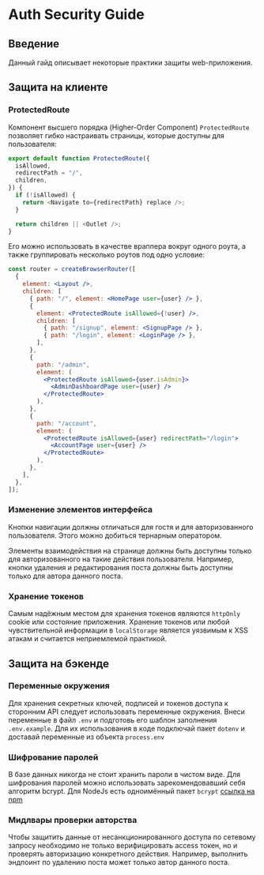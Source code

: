 # Auth Security Guide

## Введение

Данный гайд описывает некоторые практики защиты web-приложения.

## Защита на клиенте

### ProtectedRoute

Компонент высшего порядка (Higher-Order Component) `ProtectedRoute` позволяет гибко настраивать страницы, которые доступны для пользователя:

```js
export default function ProtectedRoute({
  isAllowed,
  redirectPath = "/",
  children,
}) {
  if (!isAllowed) {
    return <Navigate to={redirectPath} replace />;
  }

  return children || <Outlet />;
}
```

Его можно использовать в качестве враппера вокруг одного роута, а также группировать несколько роутов под одно условие:

```jsx
const router = createBrowserRouter([
  {
    element: <Layout />,
    children: [
      { path: "/", element: <HomePage user={user} /> },
      {
        element: <ProtectedRoute isAllowed={!user} />,
        children: [
          { path: "/signup", element: <SignupPage /> },
          { path: "/login", element: <LoginPage /> },
        ],
      },
      {
        path: "/admin",
        element: (
          <ProtectedRoute isAllowed={user.isAdmin}>
            <AdminDashboardPage user={user} />
          </ProtectedRoute>
        ),
      },
      {
        path: "/account",
        element: (
          <ProtectedRoute isAllowed={user} redirectPath="/login">
            <AccountPage user={user} />
          </ProtectedRoute>
        ),
      },
    ],
  },
]);
```

### Изменение элементов интерфейса

Кнопки навигации должны отличаться для гостя и для авторизованного пользователя. Этого можно добиться тернарным оператором.

Элементы взаимодействия на странице должны быть доступны только для авторизованного на такие действия пользователя. Например, кнопки удаления и редактирования поста должны быть доступны только для автора данного поста.

### Хранение токенов

Самым надёжным местом для хранения токенов являются `httpOnly` cookie или состояние приложения. Хранение токенов или любой чувствительной информации в `localStorage` является уязвимым к XSS атакам и считается неприемлемой практикой.

## Защита на бэкенде

### Переменные окружения

Для хранения секретных ключей, подписей и токенов доступа к сторонним API следует использовать переменные окружения. Внеси переменные в файл `.env` и подготовь его шаблон заполнения `.env.example`. Для их использования в коде подключай пакет `dotenv` и доставай переменные из объекта `process.env`

### Шифрование паролей

В базе данных никогда не стоит хранить пароли в чистом виде. Для шифрования паролей можно использовать зарекомендовавший себя алгоритм bcrypt. Для NodeJs есть одноимённый пакет `bcrypt` [ссылка на npm](https://www.npmjs.com/package/bcrypt)

### Мидлвары проверки авторства

Чтобы защитить данные от несанкционированного доступа по сетевому запросу необходимо не только верифицировать access токен, но и проверять авторизацию конкретного действия. Например, выполнить эндпоинт по удалению поста может только автор данного поста.
